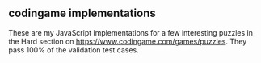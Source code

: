 ## codingame implementations

These are my JavaScript implementations for a few interesting puzzles in the Hard section on https://www.codingame.com/games/puzzles. They pass 100% of the validation test cases.